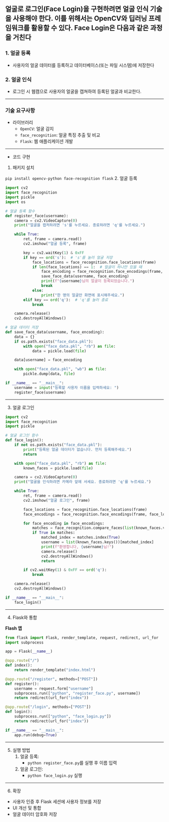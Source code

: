 얼굴로 로그인(Face Login)을 구현하려면 얼굴 인식 기술을 사용해야 한다. 이를 위해서는 OpenCV와 딥러닝 프레임워크를 활용할 수 있다. 
Face Login은 다음과 같은 과정을 거친다
---
### 1. 얼굴 등록
- 사용자의 얼굴 데이터를 등록하고 데이터베이스(또는 파일 시스템)에 저장한다
### 2. 얼굴 인식
- 로그인 시 웹캠으로 사용자의 얼굴을 캡쳐하여 등록된 얼굴과 비교한다.
---
### 기술 요구사항
- 라이브러리
    - `OpenCV`: 얼굴 감지
    - `face_recognition`: 얼굴 특징 추출 및 비교
    - `Flask`: 웹 애플리케이션 개발
---
- 코드 구현
1. 패키지 설치

`pip install opencv-python face-recognition flask`
2. 얼굴 등록
```python
import cv2
import face_recognition
import pickle
import os

# 얼굴 등록 함수
def register_face(username):
    camera = cv2.VideoCapture(0)
    print("얼굴을 캡처하려면 's'를 누르세요. 종료하려면 'q'를 누르세요.")

    while True:
        ret, frame = camera.read()
        cv2.imshow("얼굴 등록", frame)

        key = cv2.waitKey(1) & 0xFF
        if key == ord('s'):  # 's'를 눌러 얼굴 저장
            face_locations = face_recognition.face_locations(frame)
            if len(face_locations) == 1:  # 얼굴이 하나만 있을 때
                face_encoding = face_recognition.face_encodings(frame, face_locations)[0]
                save_face_data(username, face_encoding)
                print(f"{username}님의 얼굴이 등록되었습니다.")
                break
            else:
                print("한 명의 얼굴만 화면에 표시해주세요.")
        elif key == ord('q'):  # 'q'를 눌러 종료
            break

    camera.release()
    cv2.destroyAllWindows()

# 얼굴 데이터 저장
def save_face_data(username, face_encoding):
    data = {}
    if os.path.exists("face_data.pkl"):
        with open("face_data.pkl", "rb") as file:
            data = pickle.load(file)

    data[username] = face_encoding

    with open("face_data.pkl", "wb") as file:
        pickle.dump(data, file)

if __name__ == "__main__":
    username = input("등록할 사용자 이름을 입력하세요: ")
    register_face(username)

```
---
3. 얼굴 로그인
```python
import cv2
import face_recognition
import pickle

# 얼굴 로그인 함수
def face_login():
    if not os.path.exists("face_data.pkl"):
        print("등록된 얼굴 데이터가 없습니다. 먼저 등록해주세요.")
        return

    with open("face_data.pkl", "rb") as file:
        known_faces = pickle.load(file)

    camera = cv2.VideoCapture(0)
    print("얼굴을 인식하려면 카메라 앞에 서세요. 종료하려면 'q'를 누르세요.")

    while True:
        ret, frame = camera.read()
        cv2.imshow("얼굴 로그인", frame)

        face_locations = face_recognition.face_locations(frame)
        face_encodings = face_recognition.face_encodings(frame, face_locations)

        for face_encoding in face_encodings:
            matches = face_recognition.compare_faces(list(known_faces.values()), face_encoding)
            if True in matches:
                matched_index = matches.index(True)
                username = list(known_faces.keys())[matched_index]
                print(f"환영합니다, {username}님!")
                camera.release()
                cv2.destroyAllWindows()
                return

        if cv2.waitKey(1) & 0xFF == ord('q'):
            break

    camera.release()
    cv2.destroyAllWindows()

if __name__ == "__main__":
    face_login()

```
---
4. Flask와 통합

**Flash 앱**
```python
from flask import Flask, render_template, request, redirect, url_for
import subprocess

app = Flask(__name__)

@app.route("/")
def index():
    return render_template("index.html")

@app.route("/register", methods=["POST"])
def register():
    username = request.form["username"]
    subprocess.run(["python", "register_face.py", username])
    return redirect(url_for("index"))

@app.route("/login", methods=["POST"])
def login():
    subprocess.run(["python", "face_login.py"])
    return redirect(url_for("index"))

if __name__ == "__main__":
    app.run(debug=True)


```
---
5. 실행 방법
    1. 얼굴 등록:
        - `python register_face.py`를 실행 후 이름 입력
    2. 얼굴 로그인:
        - `python face_login.py` 실행
---
6. 확장
- 사용자 인증 후 Flask 세션에 사용자 정보를 저장
- UI 개선 및 통합
- 얼굴 데이터 암호화 저장